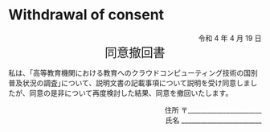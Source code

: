 # Withdrawal of consent

<div align="right">令和 4 年 4 月 19 日</div>
<div align="center"><font size="5">同意撤回書</font></div>

私は、｢高等教育機関における教育へのクラウドコンピューティング技術の国別普及状況の調査｣について、説明文書の記載事項について説明を受け同意しましたが、同意の是非について再度検討した結果、同意を撤回いたします。

<div align="right">住所 〒_______________________</div>
<div align="right">氏名 _________________________</div>
